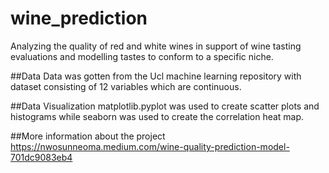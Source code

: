 # wine_prediction
Analyzing the quality of red and white wines in support of wine tasting evaluations and modelling tastes to conform to a specific niche.

##Data
Data was gotten from the Ucl machine learning repository with dataset consisting of 12 variables which are continuous.

##Data Visualization
matplotlib.pyplot was used to create scatter plots and histograms while seaborn was used to create the correlation heat map.

##More information about the project https://nwosunneoma.medium.com/wine-quality-prediction-model-701dc9083eb4
